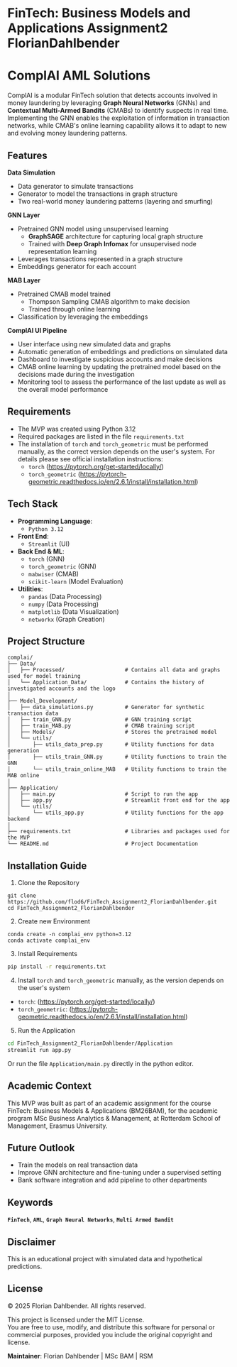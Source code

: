 # FinTech: Business Models and Applications Assignment2 FlorianDahlbender

# ComplAI AML Solutions
ComplAI is a modular FinTech solution that detects accounts involved in money laundering by leveraging **Graph Neural Networks** (GNNs) and **Contextual Multi-Armed Bandits** (CMABs) to identify suspects in real time. Implementing the GNN enables the exploitation of information in transaction networks, while CMAB's online learning capability allows it to adapt to new and evolving money laundering patterns. 

## Features

**Data Simulation**
- Data generator to simulate transactions
- Generator to model the transactions in graph structure
- Two real-world money laundering patterns (layering and smurfing)

**GNN Layer**
- Pretrained GNN model using unsupervised learning
     - **GraphSAGE** architecture for capturing local graph structure
     - Trained with **Deep Graph Infomax** for unsupervised node representation learning
- Leverages transactions represented in a graph structure
- Embeddings generator for each account

**MAB Layer**
- Pretrained CMAB model trained
     - Thompson Sampling CMAB algorithm to make decision 
     - Trained through online learning
- Classification by leveraging the embeddings

**ComplAI UI Pipeline**
- User interface using new simulated data and graphs
- Automatic generation of embeddings and predictions on simulated data
- Dashboard to investigate suspicious accounts and make decisions
- CMAB online learning by updating the pretrained model based on the decisions made during the investigation
- Monitoring tool to assess the performance of the last update as well as the overall model performance

## Requirements
- The MVP was created using Python 3.12
- Required packages are listed in the file `requirements.txt`
- The installation of `torch` and `torch_geometric` must be performed manually, as the correct version depends on the user's system. For details please see official installation instructions:
     - `torch` (https://pytorch.org/get-started/locally/)
     - `torch_geometric` (https://pytorch-geometric.readthedocs.io/en/2.6.1/install/installation.html)

## Tech Stack
- **Programming Language**:
     - `Python 3.12`
- **Front End**:
     - `Streamlit` (UI)
- **Back End & ML**:
     - `torch` (GNN)
     - `torch_geometric` (GNN)
     - `mabwiser` (CMAB)
     - `scikit-learn` (Model Evaluation)
- **Utilities**:
     - `pandas` (Data Processing)
     - `numpy` (Data Processing)
     - `matplotlib` (Data Visualization)
     - `networkx` (Graph Creation)

## Project Structure
```
complai/
├── Data/                      
│   ├── Processed/                   # Contains all data and graphs used for model training
│   └── Application_Data/            # Contains the history of investigated accounts and the logo
│ 
├── Model_Development/          
│   ├── data_simulations.py          # Generator for synthetic transaction data
│   ├── train_GNN.py                 # GNN training script
│   ├── train_MAB.py                 # CMAB training script
│   ├── Models/                      # Stores the pretrained model
│   └── utils/
│       ├── utils_data_prep.py       # Utility functions for data generation
│       ├── utils_train_GNN.py       # Utility functions to train the GNN
│       └── utils_train_online_MAB   # Utility functions to train the MAB online
│
├── Application/
│   ├── main.py                      # Script to run the app
│   ├── app.py                       # Streamlit front end for the app
│   └── utils/                 
│       └── utils_app.py             # Utility functions for the app backend
│
├── requirements.txt                 # Libraries and packages used for the MVP
└── README.md                        # Project Documentation
```

## Installation Guide

1. Clone the Repository
```
git clone https://github.com/flod6/FinTech_Assignment2_FlorianDahlbender.git
cd FinTech_Assignment2_FlorianDahlbender
```

2. Create new Environment
```
conda create -n complai_env python=3.12
conda activate complai_env
```

3. Install Requirements
```bash
pip install -r requirements.txt
```

4. Install `torch` and `torch_geometric` manually, as the version depends on the user's system
- `torch`: (https://pytorch.org/get-started/locally/)
- `torch_geometric`: (https://pytorch-geometric.readthedocs.io/en/2.6.1/install/installation.html)

5. Run the Application
```bash
cd FinTech_Assignment2_FlorianDahlbender/Application
streamlit run app.py
```
Or run the file `Application/main.py` directly in the python editor. 

## Academic Context
This MVP was built as part of an academic assignment for the course FinTech: Business Models & Applications (BM26BAM), for the academic program MSc Business Analytics & Management, at Rotterdam School of Management, Erasmus University. 

## Future Outlook
- Train the models on real transaction data
- Improve GNN architecture and fine-tuning under a supervised setting
- Bank software integration and add pipeline to other departments

## Keywords
**`FinTech`**, **`AML`**, **`Graph Neural Networks`**, **`Multi Armed Bandit`**

## Disclaimer
This is an educational project with simulated data and hypothetical predictions. 

## License 
© 2025 Florian Dahlbender. All rights reserved.

This project is licensed under the MIT License.  
You are free to use, modify, and distribute this software for personal or commercial purposes, provided you include the original copyright and license. 

**Maintainer**: Florian Dahlbender | MSc BAM | RSM


   



